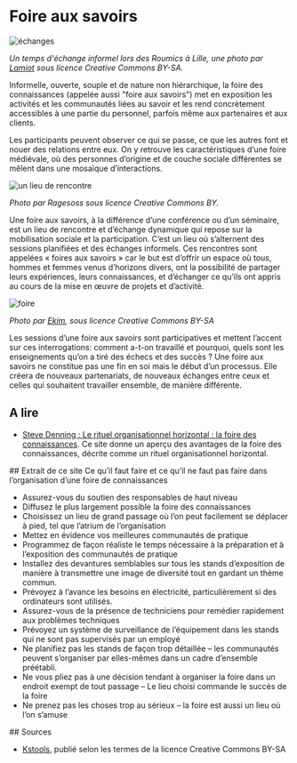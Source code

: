 # Foire aux savoirs

![échanges](http://upload.wikimedia.org/wikipedia/commons/thumb/3/36/Roumics_2014_Lille.JPG/640px-Roumics_2014_Lille.JPG)

*Un temps d'échange informel lors des Roumics à Lille, une photo par [Lamiot](http://commons.wikimedia.org/wiki/File:Roumics_2014_Lille.JPG) sous licence Creative Commons BY-SA.*

Informelle, ouverte, souple et de nature non hiérarchique, la foire des connaissances (appelée aussi "foire aux savoirs") met en exposition les activités et les communautés liées au savoir et les rend concrètement accessibles à une partie du personnel, parfois même aux partenaires et aux clients.

Les participants peuvent observer ce qui se passe, ce que les autres font et nouer des relations entre eux. On y retrouve les caractéristiques d’une foire médiévale, où des personnes d’origine et de couche sociale différentes se mêlent dans une mosaïque d’interactions.

![un lieu de rencontre](http://upload.wikimedia.org/wikipedia/commons/thumb/b/bc/Dominic_Grifo_and_Gabriel_Mugar_in_discussion%2C_2011-01-05.jpg/640px-Dominic_Grifo_and_Gabriel_Mugar_in_discussion%2C_2011-01-05.jpg)

*Photo par Ragesoss sous licence Creative Commons BY.*

Une foire aux savoirs, à la différence d’une conférence ou d’un séminaire, est un lieu de rencontre et d’échange dynamique qui repose sur la mobilisation sociale et la participation. C’est un lieu où s’alternent des sessions planifiées et des échanges informels. Ces rencontres sont appelées « foires aux savoirs » car le but est d’offrir un espace où tous, hommes et femmes venus d’horizons divers, ont la possibilité de partager leurs expériences, leurs connaissances, et d’échanger ce qu’ils ont appris au cours de la mise en œuvre de projets et d’activité. 

![foire](http://upload.wikimedia.org/wikipedia/commons/thumb/6/6e/Small_Group_Discussion_-_9741170631.jpg/640px-Small_Group_Discussion_-_9741170631.jpg) 

*Photo par [Ekim](http://www.flickr.com/photos/63669472@N00/9741170631/), sous licence Creative Commons BY-SA*

Les sessions d’une foire aux savoirs sont participatives et mettent l’accent sur ces interrogations: comment a-t-on travaillé et pourquoi, quels sont les enseignements qu’on a tiré des échecs et des succès ? Une foire aux savoirs ne constitue pas une fin en soi mais le début d’un processus. Elle créera de nouveaux partenariats, de nouveaux échanges entre ceux et celles qui souhaitent travailler ensemble, de manière différente. 



## A lire

* [Steve Denning : Le rituel organisationnel horizontal : la foire des connaissances](http://www.stevedenning.com/knowledge_fair.html (en anglais)). Ce site donne un aperçu des avantages de la foire des connaissances, décrite comme un rituel organisationnel horizontal.

## Extrait de ce site
Ce qu’il faut faire et ce qu’il ne faut pas faire dans l’organisation d’une foire de connaissances

* Assurez-vous du soutien des responsables de haut niveau
* Diffusez le plus largement possible la foire des connaissances
* Choisissez un lieu de grand passage où l’on peut facilement se déplacer à pied, tel que l’atrium de l’organisation
* Mettez en évidence vos meilleures communautés de pratique
* Programmez de façon réaliste le temps nécessaire à la préparation et à l’exposition des communautés de pratique
* Installez des devantures semblables sur tous les stands d’exposition de manière à transmettre une image de diversité tout en gardant un thème commun.
* Prévoyez à l’avance les besoins en électricité, particulièrement si des ordinateurs sont utilisés.
* Assurez-vous de la présence de techniciens pour remédier rapidement aux problèmes techniques
* Prévoyez un système de surveillance de l’équipement dans les stands qui ne sont pas supervisés par un employé
* Ne planifiez pas les stands de façon trop détaillée – les communautés peuvent s’organiser par elles-mêmes dans un cadre d’ensemble préétabli.
* Ne vous pliez pas à une décision tendant à organiser la foire dans un endroit exempt de tout passage – Le lieu choisi commande le succès de la foire
* Ne prenez pas les choses trop au sérieux – la foire est aussi un lieu où l’on s’amuse

## Sources

* [Kstools](http://www.kstoolkit.org/Les+foires+des+connaissances), publié selon les termes de la licence Creative Commons BY-SA

